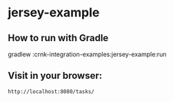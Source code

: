 # jersey-example

## How to run with Gradle

   gradlew :crnk-integration-examples:jersey-example:run

## Visit in your browser: 

    http://localhost:8080/tasks/




